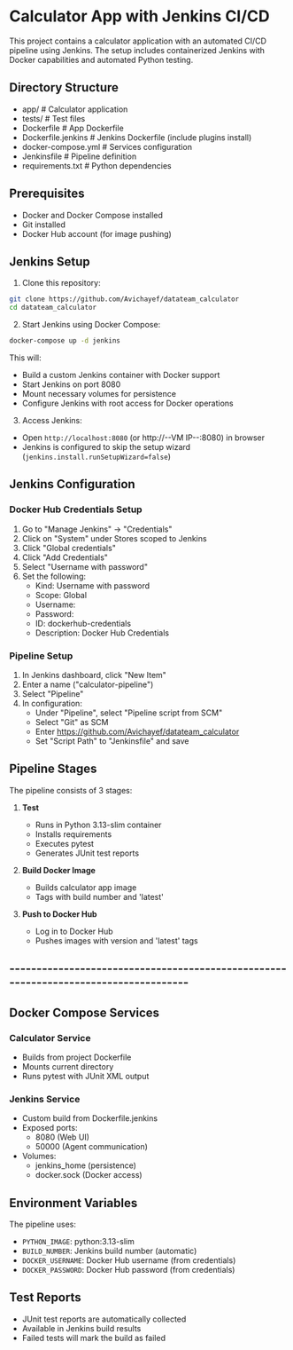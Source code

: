 # Calculator App with Jenkins CI/CD

This project contains a calculator application with an automated CI/CD pipeline using Jenkins.
The setup includes containerized Jenkins with Docker capabilities and automated Python testing.

## Directory Structure
 - app/                   # Calculator application
 - tests/                 # Test files
 - Dockerfile             # App Dockerfile
 - Dockerfile.jenkins     # Jenkins Dockerfile (include plugins install)
 - docker-compose.yml     # Services configuration
 - Jenkinsfile            # Pipeline definition
 - requirements.txt       # Python dependencies

## Prerequisites

- Docker and Docker Compose installed
- Git installed
- Docker Hub account (for image pushing)

## Jenkins Setup

1. Clone this repository:
```bash
git clone https://github.com/Avichayef/datateam_calculator
cd datateam_calculator
```

2. Start Jenkins using Docker Compose:
```bash
docker-compose up -d jenkins
```

This will:
- Build a custom Jenkins container with Docker support
- Start Jenkins on port 8080
- Mount necessary volumes for persistence
- Configure Jenkins with root access for Docker operations

3. Access Jenkins:
- Open `http://localhost:8080` (or http://--VM IP--:8080) in browser
- Jenkins is configured to skip the setup wizard (`jenkins.install.runSetupWizard=false`)

## Jenkins Configuration

### Docker Hub Credentials Setup

1. Go to "Manage Jenkins" → "Credentials"
2. Click on "System" under Stores scoped to Jenkins
3. Click "Global credentials"
4. Click "Add Credentials"
5. Select "Username with password"
6. Set the following:
   - Kind: Username with password
   - Scope: Global
   - Username: <Docker Hub username>
   - Password: <Docker Hub password>
   - ID: dockerhub-credentials
   - Description: Docker Hub Credentials

### Pipeline Setup

1. In Jenkins dashboard, click "New Item"
2. Enter a name ("calculator-pipeline")
3. Select "Pipeline"
4. In configuration:
   - Under "Pipeline", select "Pipeline script from SCM"
   - Select "Git" as SCM
   - Enter https://github.com/Avichayef/datateam_calculator
   - Set "Script Path" to "Jenkinsfile" and save

## Pipeline Stages

The pipeline consists of 3 stages:

1. **Test**
   - Runs in Python 3.13-slim container
   - Installs requirements
   - Executes pytest
   - Generates JUnit test reports

2. **Build Docker Image**
   - Builds calculator app image
   - Tags with build number and 'latest'

3. **Push to Docker Hub**
   - Log in to Docker Hub
   - Pushes images with version and 'latest' tags


## ------------------------------------------------------------------------------------ ##

## Docker Compose Services

### Calculator Service
- Builds from project Dockerfile
- Mounts current directory
- Runs pytest with JUnit XML output

### Jenkins Service
- Custom build from Dockerfile.jenkins
- Exposed ports:
  - 8080 (Web UI)
  - 50000 (Agent communication)
- Volumes:
  - jenkins_home (persistence)
  - docker.sock (Docker access)

## Environment Variables

The pipeline uses:
- `PYTHON_IMAGE`: python:3.13-slim
- `BUILD_NUMBER`: Jenkins build number (automatic)
- `DOCKER_USERNAME`: Docker Hub username (from credentials)
- `DOCKER_PASSWORD`: Docker Hub password (from credentials)

## Test Reports

- JUnit test reports are automatically collected
- Available in Jenkins build results
- Failed tests will mark the build as failed


